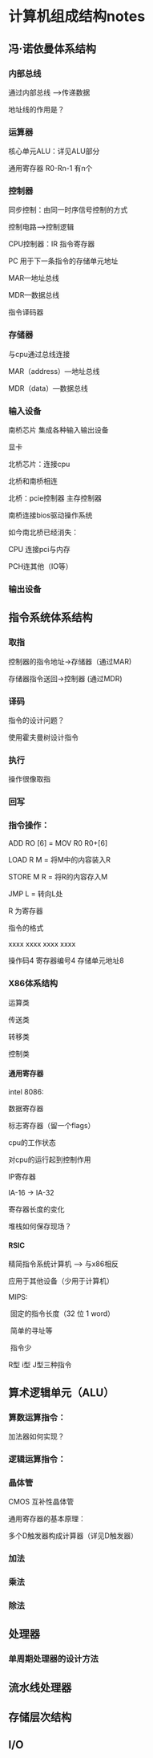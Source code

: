 # 计算机组成结构notes

## 冯·诺依曼体系结构

### 内部总线

通过内部总线 —>传递数据

地址线的作用是？

### 运算器

核心单元ALU：详见ALU部分

通用寄存器 R0-Rn-1 有n个

### 控制器

同步控制：由同一时序信号控制的方式

控制电路—>控制逻辑

CPU控制器：IR 指令寄存器

PC 用于下一条指令的存储单元地址

MAR—地址总线

MDR—数据总线

指令译码器

### 存储器

与cpu通过总线连接

MAR（address）—地址总线

MDR（data）—数据总线

### 输入设备

南桥芯片 集成各种输入输出设备

显卡

北桥芯片：连接cpu

北桥和南桥相连

北桥：pcie控制器 主存控制器

南桥连接bios驱动操作系统



如今南北桥已经消失：

CPU 连接pci与内存

PCH连其他（IO等）



### 输出设备

## 指令系统体系结构

### 取指

控制器的指令地址->存储器（通过MAR)

存储器指令送回->控制器 (通过MDR)

### 译码

指令的设计问题？

使用霍夫曼树设计指令





### 执行

操作很像取指

### 回写

### 指令操作：

ADD RO [6] =  MOV R0 R0+[6] 

LOAD R M = 将M中的内容装入R

STORE M R = 将R的内容存入M

JMP L = 转向L处

R 为寄存器



指令的格式

xxxx xxxx xxxx xxxx

操作码4 寄存器编号4  存储单元地址8

### X86体系结构



运算类

传送类

转移类

控制类

#### 通用寄存器

intel 8086:

数据寄存器





标志寄存器（留一个flags）

cpu的工作状态

对cpu的运行起到控制作用

 

IP寄存器



IA-16 -> IA-32 

寄存器长度的变化

 堆栈如何保存现场？





#### RSIC 

精简指令系统计算机 —> 与x86相反

应用于其他设备（少用于计算机）

MIPS:

​	固定的指令长度（32 位 1 word）

​	简单的寻址等

​	指令少

R型 i型 J型三种指令

## 算术逻辑单元（ALU）

### 算数运算指令：

加法器如何实现？





### 逻辑运算指令：



### 晶体管

CMOS 互补性晶体管

通用寄存器的基本原理：

多个D触发器构成计算器（详见D触发器）

### 加法 

### 乘法

### 除法

## 处理器

### 单周期处理器的设计方法



## 流水线处理器

## 存储层次结构

## I/O



